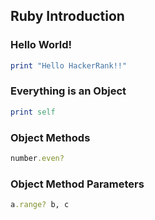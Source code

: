---
---
## Ruby Introduction

### Hello World!
```ruby
print "Hello HackerRank!!"
```

### Everything is an Object
```ruby
print self
```

<!--break-->

### Object Methods
```ruby
number.even?
```

### Object Method Parameters
```ruby
a.range? b, c
```